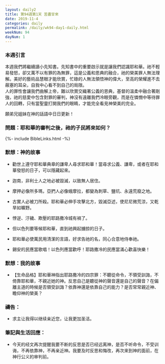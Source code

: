 ```yaml
---
layout: daily2
title: 第94週第1天 苦盡甘來
date: 2019-11-4
categories: daily
permalink: /daily/wk94-day1-daily.html
weekNum: 94
dayNum: 1
---
```


### 本週引言
本週我們將繼續讀小先知書。先知書中的重要啟示就是讓我們認識耶和華。祂不輕易發怒，卻又萬不以有罪的為無罪，這是公義和恩典的融合，祂的榮美罪人無法理解。美好的藝術品慧眼才能欣賞，忙碌的人無法領悟神的偉大，至高的榮耀進不去蔽塞的耳朵，自我中心看不到自己的局限。  
人的罪性會讓我們曲解上帝，難以欣賞交織著公義的恩典，基督的溫柔中融合著剛強，祂的慈愛中包含對罪的審判，神沒有遠離我們冷眼旁觀，而是在憐憫中等待罪人的回轉，只有當聖靈打開我們的眼睛，才能完全看見神榮美的完全。

願弟兄姐妹在神的話語中日日更新！

### 問題：耶和華的審判之後，祂的子民將來如何？

{%- include BibleLinks.html -%}

### 默想：神的故事
+ 勸世上遵守耶和華典章的謙卑人尋求耶和華！當尋求公義、謙卑，或者在耶和華發怒的日子，可以隱藏起來。

+ 迦南，非利士人之地必被毀滅，以致無人居住。

+ 摩押必像所多瑪，亞捫人必像蛾摩拉，都變為刺草、鹽坑、永遠荒廢之地。

+ 古實人必被刀所殺。耶和華必伸手攻擊北方，毀滅亞述，使尼尼微荒涼，又乾旱如曠野。

+ 悖逆、汙穢、欺壓的耶路撒冷城有禍了。

+ 但以色列要等候耶和華，直到祂興起擄掠的日子。

+ 耶和華必使萬民用清潔的言語，好求告祂的名，同心合意地侍奉祂。

+ 錫安的民應當歌唱！以色列應當歡呼！耶路撒冷的民應當滿心歡喜快樂！


### 默想：我的故事
+ 【生命品格】耶和華神指出耶路撒冷的四宗罪：不聽從命令，不領受訓誨，不倚靠耶和華，不親近她的神。反思自己是聽從神的聲音還是自己的聲音？在偏離主道的時候是否領受訓誨？依靠神還是依靠自己的能力？是否常常親近神、瞻仰神的榮美？


### 禱告：

+ 求主让我得以继续亲近您，让我更加圣洁。

### 筆記與生活回應：

+ 今天的经文再次提醒我要不断的反思是否已经远离神，是否不听命令，不受训诲，不再依靠神，不再亲近神。我要及时反思和悔改，再次来到神的面前，在神行公义的审判前。

